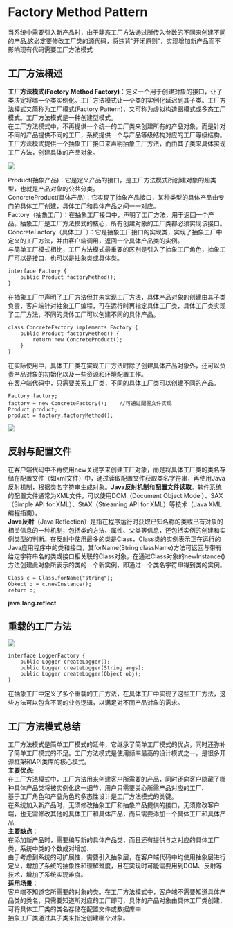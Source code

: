 # Factory Method Pattern
当系统中需要引入新产品时，由于静态工厂方法通过所传入参数的不同来创建不同的产品,这必定要修改工厂类的源代码，将违背“开闭原则”，实现增加新产品而不影响现有代码需要工厂方法模式
## 工厂方法概述
**工厂方法模式(Factory Method Factory)**：定义一个用于创建对象的接口，让子类决定将哪一个类实例化。工厂方法模式让一个类的实例化延迟到其子类。工厂方法模式又简称为工厂模式(Factory Pattern)，又可称为虚拟构造器模式或多态工厂模式。工厂方法模式是一种创建型模式。  
在工厂方法模式中，不再提供一个统一的工厂类来创建所有的产品对象，而是针对不同的产品提供不同的工厂，系统提供一个与产品等级结构对应的工厂等级结构。  
工厂方法模式提供一个抽象工厂接口来声明抽象工厂方法，而由其子类来具体实现工厂方法，创建具体的产品对象。  

<image src="images/factorymethod1.jpeg">

Product(抽象产品)：它是定义产品的接口，是工厂方法模式所创建对象的超类型，也就是产品对象的公共分类。  
ConcreteProduct(具体产品)：它实现了抽象产品接口，某种类型的具体产品由专门的具体工厂创建，具体工厂和具体产品之间一一对应。  
Factory（抽象工厂）：在抽象工厂接口中，声明了工厂方法，用于返回一个产品。抽象工厂是工厂方法模式的核心，所有创建对象的工厂类都必须实现该接口。  
ConcreteFactory（具体工厂）：它是抽象工厂接口的实现类，实现了抽象工厂中定义的工厂方法，并由客户端调用，返回一个具体产品类的实例。  
与简单工厂模式相比，工厂方法模式最重要的区别是引入了抽象工厂角色，抽象工厂可以是接口，也可以是抽象类或具体类。

```
interface Factory {
	public Product factoryMethod();
}
```  
在抽象工厂中声明了工厂方法但并未实现工厂方法，具体产品对象的创建由其子类负责，客户端针对抽象工厂编程，可在运行时再指定具体工厂类，具体工厂类实现了工厂方法，不同的具体工厂可以创建不同的具体产品。  

```
class ConcreteFactory implements Factory {
	public Product factoryMethod() {
		return new ConcreteProduct();
	}
}
```  
在实际使用中，具体工厂类在实现工厂方法时除了创建具体产品对象外，还可以负责产品对象的初始化以及一些资源和环境配置工作。  
在客户端代码中，只需要关系工厂类，不同的具体工厂类可以创建不同的产品。  

```
Factory factory;
factory = new ConcreteFactory(); 	//可通过配置文件实现
Product product;
product = factory.factoryMethod();
```  
<image src="images/factorymethod2.jpeg">  

## 反射与配置文件
在客户端代码中不再使用new关键字来创建工厂对象，而是将具体工厂类的类名存储在配置文件（如xml文件）中，通过读取配置文件获取类名字符串，再使用Java反射机制，根据类名字符串生成对象。**Java反射机制**和**配置文件读取**。软件系统的配置文件通常为XML文件，可以使用DOM（Document Object Model）、SAX（Simple API for XML）、StAX（Streaming API for XML）等技术（Java XML编程指南）。  
**Java反射**（Java Reflection）是指在程序运行时获取已知名称的类或已有对象的相关信息的一种机制，包括类的方法、属性、父类等信息，还包括实例的创建和实例类型的判断。在反射中使用最多的类是Class，Class类的实例表示正在运行的Java应用程序中的类和接口，其forName(String className)方法可返回与带有给定字符串名的类或接口相关联的Class对象，在通过Class对象的newInstance()方法创建此对象所表示的类的一个新实例，即通过一个类名字符串得到类的实例。  

```
Class c = Class.forName("string");
Obkect o = c.newInstance();
return o;
```
**java.lang.reflect**

## 重载的工厂方法
<image src="images/factorymethod3.jpeg">  

```
interface LoggerFactory {
	public Logger createLogger();
	public Logger createLogger(String args);
	public Logger createLogger(Object obj);
}
```  
在抽象工厂中定义了多个重载的工厂方法，在具体工厂中实现了这些工厂方法，这些方法可以包含不同的业务逻辑，以满足对不同产品对象的需求。  
## 工厂方法模式总结
工厂方法模式是简单工厂模式的延伸，它继承了简单工厂模式的优点，同时还弥补了简单工厂模式的不足。工厂方法模式是使用频率最高的设计模式之一，是很多开源框架和API类库的核心模式。  
**主要优点**:  
在工厂方法模式中，工厂方法用来创建客户所需要的产品，同时还向客户隐藏了哪种具体产品类将被实例化这一细节，用户只需要关心所需产品对应的工厂.  
基于工厂角色和产品角色的多态性设计是工厂方法模式的关键。  
在系统加入新产品时，无须修改抽象工厂和抽象产品提供的接口，无须修改客户端，也无需修改其他的具体工厂和具体产品，而只需要添加一个具体工厂和具体产品.  
**主要缺点**：  
在添加新产品时，需要编写新的具体产品类，而且还有提供与之对应的具体工厂类，系统中类的个数成对增加.  
由于考虑到系统的可扩展性，需要引入抽象层，在客户端代码中均使用抽象层进行定义，增加了系统的抽象性和理解难度，且在实现时可能需要用到DOM、反射等技术，增加了系统实现难度。  
**适用场景**：  
客户端不知道它所需要的对象的类。在工厂方法模式中，客户端不需要知道具体产品类的类名，只需要知道所对应的工厂即可，具体的产品对象由具体工厂类创建，可将具体工厂类的类名存储在配置文件或数据库中.  
抽象工厂类通过其子类来指定创建哪个对象。
